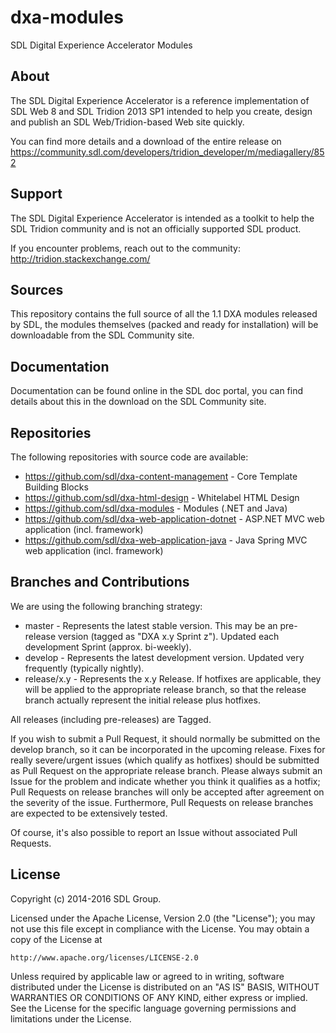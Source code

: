 dxa-modules
===
SDL Digital Experience Accelerator Modules


About
-----
The SDL Digital Experience Accelerator is a reference implementation of SDL Web 8 and SDL Tridion 2013 SP1 intended to help you create, design and publish an SDL Web/Tridion-based Web site quickly.

You can find more details and a download of the entire release on https://community.sdl.com/developers/tridion_developer/m/mediagallery/852


Support
---------------
The SDL Digital Experience Accelerator is intended as a toolkit to help the SDL Tridion community and is not an officially supported SDL product.

If you encounter problems, reach out to the community: http://tridion.stackexchange.com/


Sources
-------

This repository contains the full source of all the 1.1 DXA modules released by SDL, the modules themselves (packed and ready for installation) will be downloadable from the SDL Community site.


Documentation
-------------

Documentation can be found online in the SDL doc portal, you can find details about this in the download on the SDL Community site.


Repositories
------------

The following repositories with source code are available:

 - https://github.com/sdl/dxa-content-management - Core Template Building Blocks
 - https://github.com/sdl/dxa-html-design - Whitelabel HTML Design
 - https://github.com/sdl/dxa-modules - Modules (.NET and Java)
 - https://github.com/sdl/dxa-web-application-dotnet - ASP.NET MVC web application (incl. framework)
 - https://github.com/sdl/dxa-web-application-java - Java Spring MVC web application (incl. framework)


Branches and Contributions
--------------------------

We are using the following branching strategy:

 - master - Represents the latest stable version. This may be an pre-release version (tagged as "DXA x.y Sprint z"). Updated each development Sprint (approx. bi-weekly).
 - develop - Represents the latest development version. Updated very frequently (typically nightly).
 - release/x.y - Represents the x.y Release. If hotfixes are applicable, they will be applied to the appropriate release branch, so that the release branch actually represent the initial release plus hotfixes.

All releases (including pre-releases) are Tagged. 
 
If you wish to submit a Pull Request, it should normally be submitted on the develop branch, so it can be incorporated in the upcoming release.
Fixes for really severe/urgent issues (which qualify as hotfixes) should be submitted as Pull Request on the appropriate release branch.
Please always submit an Issue for the problem and indicate whether you think it qualifies as a hotfix; Pull Requests on release branches will only be accepted after agreement on the severity of the issue.
Furthermore, Pull Requests on release branches are expected to be extensively tested.

Of course, it's also possible to report an Issue without associated Pull Requests.


License
-------
Copyright (c) 2014-2016 SDL Group.

Licensed under the Apache License, Version 2.0 (the "License");
you may not use this file except in compliance with the License.
You may obtain a copy of the License at

	http://www.apache.org/licenses/LICENSE-2.0

Unless required by applicable law or agreed to in writing, software distributed under the License is distributed on an "AS IS" BASIS, WITHOUT WARRANTIES OR CONDITIONS OF ANY KIND, either express or implied.
See the License for the specific language governing permissions and limitations under the License.
